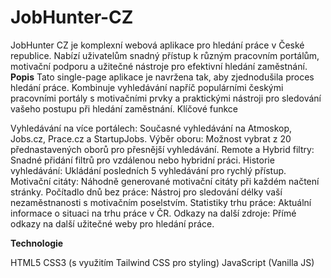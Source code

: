 # JobHunter-CZ
JobHunter CZ je komplexní webová aplikace pro hledání práce v České republice. Nabízí uživatelům snadný přístup k různým pracovním portálům, motivační podporu a užitečné nástroje pro efektivní hledání zaměstnání.
**Popis**
Tato single-page aplikace je navržena tak, aby zjednodušila proces hledání práce. Kombinuje vyhledávání napříč populárními českými pracovními portály s motivačními prvky a praktickými nástroji pro sledování vašeho postupu při hledání zaměstnání.
Klíčové funkce

Vyhledávání na více portálech: Současné vyhledávání na Atmoskop, Jobs.cz, Prace.cz a StartupJobs.
Výběr oboru: Možnost vybrat z 20 přednastavených oborů pro přesnější vyhledávání.
Remote a Hybrid filtry: Snadné přidání filtrů pro vzdálenou nebo hybridní práci.
Historie vyhledávání: Ukládání posledních 5 vyhledávání pro rychlý přístup.
Motivační citáty: Náhodně generované motivační citáty při každém načtení stránky.
Počítadlo dnů bez práce: Nástroj pro sledování délky vaší nezaměstnanosti s motivačním poselstvím.
Statistiky trhu práce: Aktuální informace o situaci na trhu práce v ČR.
Odkazy na další zdroje: Přímé odkazy na další užitečné weby pro hledání práce.

**Technologie**

HTML5
CSS3 (s využitím Tailwind CSS pro styling)
JavaScript (Vanilla JS)
